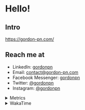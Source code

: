 # Hello!

## Intro

<https://gordon-pn.com/>

## Reach me at

- LinkedIn: [gordonpn](https://www.linkedin.com/in/gordonpn/)
- Email: [contact@gordon-pn.com](mailto:contact@gordon-pn.com)
- Facebook Messenger: [gordonpn](https://www.messenger.com/t/Gordonpn)
- Twitter: [@gordonpn](https://twitter.com/Gordonpn)
- Instagram: [@gordonpn](https://www.instagram.com/gordonpn/)

<details>
  <summary>Metrics</summary>

  <img align="center" src="https://github.com/gordonpn/gordonpn/blob/master/github-metrics.svg" alt="GitHub Metrics">

</details>

<details>
  <summary>WakaTime</summary>

  <!--START_SECTION:waka-->
📊 **This Week I Spent My Time On** 

```text
💬 Programming Languages: 
Java                     7 hrs 54 mins       █████████████████████░░░░   84.34 % 
Brazil Dependency Config 26 mins             █░░░░░░░░░░░░░░░░░░░░░░░░   04.65 % 
Bash                     18 mins             █░░░░░░░░░░░░░░░░░░░░░░░░   03.37 % 
Other                    16 mins             █░░░░░░░░░░░░░░░░░░░░░░░░   02.90 % 
XML                      8 mins              ░░░░░░░░░░░░░░░░░░░░░░░░░   01.51 % 

🔥 Editors: 
IntelliJ IDEA            8 hrs 46 mins       ███████████████████████░░   93.60 % 
VS Code                  35 mins             ██░░░░░░░░░░░░░░░░░░░░░░░   06.40 % 
```


 Last Updated on 05/02/2025 10:23:15 UTC
<!--END_SECTION:waka-->
</details>
